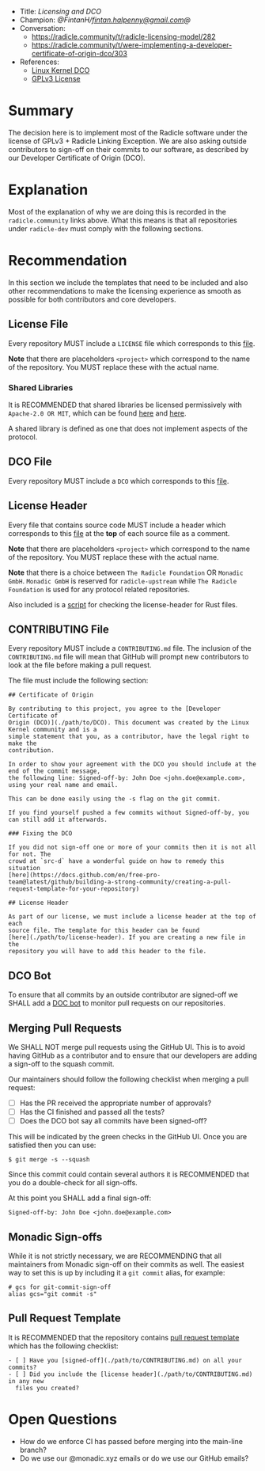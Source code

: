 * Title: *Licensing and DCO*
* Champion: *@FintanH/fintan.halpenny@gmail.com@*
* Conversation:
    * https://radicle.community/t/radicle-licensing-model/282
    * https://radicle.community/t/were-implementing-a-developer-certificate-of-origin-dco/303
* References:
    * [Linux Kernel DCO][dco]
    * [GPLv3 License][gplv3]

# Summary

The decision here is to implement most of the Radicle software under the license
of GPLv3 + Radicle Linking Exception. We are also asking outside contributors to
sign-off on their commits to our software, as described by our Developer
Certificate of Origin (DCO).

# Explanation

Most of the explanation of why we are doing this is recorded in the
`radicle.community` links above. What this means is that all repositories under
`radicle-dev` must comply with the following sections.

# Recommendation

In this section we include the templates that need to be included and also other
recommendations to make the licensing experience as smooth as possible for both
contributors and core developers.

## License File

Every repository MUST include a `LICENSE` file which corresponds to this
[file][license-file].

**Note** that there are placeholders `<project>` which correspond to the
name of the repository. You MUST replace these with the actual name.

### Shared Libraries

It is RECOMMENDED that shared libraries be licensed permissively with
`Apache-2.0 OR MIT`, which can be found [here][apache] and [here][mit].

A shared library is defined as one that does not implement aspects of the
protocol.

## DCO File

Every repository MUST include a `DCO` which corresponds to this
[file][dco-file].

## License Header

Every file that contains source code MUST include a header which corresponds to
this [file][license-header] at the **top** of each source file as a comment.

**Note** that there are placeholders `<project>` which correspond to the
name of the repository. You MUST replace these with the actual name.

**Note** that there is a choice between `The Radicle Foundation` OR `Monadic GmbH`.
`Monadic GmbH` is reserved for `radicle-upstream` while `The Radicle Foundation`
is used for any protocol related repositories.

Also included is a [script][license-header-check] for checking the
license-header for Rust files.

## CONTRIBUTING File

Every repository MUST include a `CONTRIBUTING.md` file. The
inclusion of the `CONTRIBUTING.md` file will mean that GitHub will prompt new
contributors to look at the file before making a pull request.

The file must include the following section:

```
## Certificate of Origin

By contributing to this project, you agree to the [Developer Certificate of
Origin (DCO)](./path/to/DCO). This document was created by the Linux Kernel community and is a
simple statement that you, as a contributor, have the legal right to make the
contribution.

In order to show your agreement with the DCO you should include at the end of the commit message,
the following line: Signed-off-by: John Doe <john.doe@example.com>, using your real name and email.

This can be done easily using the -s flag on the git commit.

If you find yourself pushed a few commits without Signed-off-by, you can still add it afterwards.

### Fixing the DCO

If you did not sign-off one or more of your commits then it is not all for not. The
crowd at `src-d` have a wonderful guide on how to remedy this situation
[here](https://docs.github.com/en/free-pro-team@latest/github/building-a-strong-community/creating-a-pull-request-template-for-your-repository)

## License Header

As part of our license, we must include a license header at the top of each
source file. The template for this header can be found
[here](./path/to/license-header). If you are creating a new file in the
repository you will have to add this header to the file.
```

## DCO Bot

To ensure that all commits by an outside contributor are signed-off we SHALL add a
[DOC bot][dco-bot] to monitor pull requests on our repositories.

## Merging Pull Requests

We SHALL NOT merge pull requests using the GitHub UI. This is to avoid having
GitHub as a contributor and to ensure that our developers are adding a sign-off
to the squash commit.

Our maintainers should follow the following checklist when merging a pull
request:
- [ ] Has the PR received the appropriate number of approvals?
- [ ] Has the CI finished and passed all the tests?
- [ ] Does the DCO bot say all commits have been signed-off?

This will be indicated by the green checks in the GitHub UI. Once you are
satisfied then you can use:

```
$ git merge -s --squash
```

Since this commit could contain several authors it is RECOMMENDED that you do a
double-check for all sign-offs.

At this point you SHALL add a final sign-off:

```
Signed-off-by: John Doe <john.doe@example.com>
```

## Monadic Sign-offs

While it is not strictly necessary, we are RECOMMENDING that all maintainers
from Monadic sign-off on their commits as well. The easiest way to set this is
up by including it a `git commit` alias, for example:

```
# gcs for git-commit-sign-off
alias gcs="git commit -s"
```

## Pull Request Template

It is RECOMMENDED that the repository contains [pull request
template][pr-template] which has the following checklist:

```
- [ ] Have you [signed-off](./path/to/CONTRIBUTING.md) on all your commits?
- [ ] Did you include the [license header](./path/to/CONTRIBUTING.md) in any new
  files you created?
```

# Open Questions

* How do we enforce CI has passed before merging into the main-line branch?
* Do we use our @monadic.xyz emails or do we use our GitHub emails?

[apache]: ../assets/LICENSE-APACHE
[dco]: https://elinux.org/Developer_Certificate_Of_Origin
[dco-bot]: https://github.com/probot/dco
[dco-file]: ../assets/DCO
[gplv3]: https://www.gnu.org/licenses/gpl-3.0.en.html
[license-file]: ../assets/LICENSE
[license-header]: ../assets/license-header
[license-header-check]: ../assets/license-header-check
[mit]: ../assets/LICENSE-MIT
[pr-template]: https://docs.github.com/en/free-pro-team@latest/github/building-a-strong-community/creating-a-pull-request-template-for-your-repository
